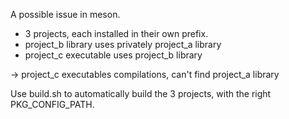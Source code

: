 A possible issue in meson.

- 3 projects, each installed in their own prefix.
- project_b library uses privately project_a library
- project_c executable uses project_b library

-> project_c executables compilations, can't find project_a library

Use build.sh to automatically build the 3 projects, with the right PKG_CONFIG_PATH.
